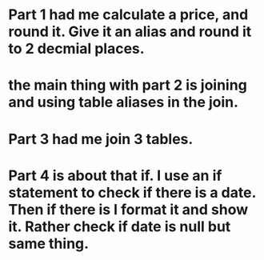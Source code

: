 # Part 1 had me calculate a price, and round it. Give it an alias and round it to 2 decmial places.
# the main thing with part 2 is joining and using table aliases in the join.
# Part 3 had me join 3 tables.
# Part 4 is about that if. I use an if statement to check if there is a date. Then if there is I format it and show it. Rather check if date is null but same thing.
